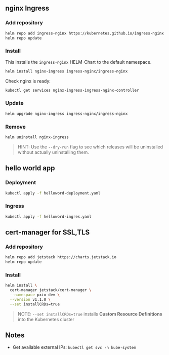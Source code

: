 
## nginx Ingress

### Add repository

```bash
helm repo add ingress-nginx https://kubernetes.github.io/ingress-nginx
helm repo update
```

### Install

This installs the `ingress-nginx` HELM-Chart to the default namespace.

```bash
helm install nginx-ingress ingress-nginx/ingress-nginx
```

Check nginx is ready:

```bash
kubectl get services nginx-ingress-ingress-nginx-controller 
```

### Update

```bash
helm upgrade nginx-ingress ingress-nginx/ingress-nginx
```

### Remove

```bash
helm uninstall nginx-ingress
```

> HINT: Use the `--dry-run` flag to see which releases will be uninstalled without actually uninstalling them.

## hello world app

### Deployment

```bash
kubectl apply -f helloword-deployment.yaml
```

### Ingress

```bash
kubectl apply -f helloword-ingres.yaml
```

## cert-manager for SSL,TLS

### Add repository

```bash
helm repo add jetstack https://charts.jetstack.io
helm repo update
```

### Install

```bash
helm install \
  cert-manager jetstack/cert-manager \
  --namespace pxio-dev \
  --version v1.1.0 \
  --set installCRDs=true
```

> NOTE: `--set installCRDs=true` installs **Custom Resource Definitions** into the Kubernetes cluster


## Notes

- Get available external IPs: `kubectl get svc -n kube-system`